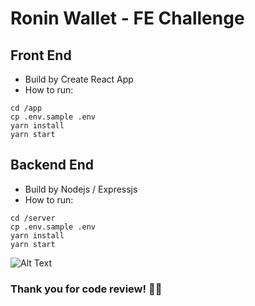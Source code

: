 # Ronin Wallet - FE Challenge

## Front End

- Build by Create React App
- How to run:

```
cd /app
cp .env.sample .env
yarn install
yarn start
```

## Backend End

- Build by Nodejs / Expressjs
- How to run:

```
cd /server
cp .env.sample .env
yarn install
yarn start
```

![Alt Text](https://media.giphy.com/media/VjWhqthLwoDP3T1Ue8/giphy.gif)

### Thank you for code review! :bowing_man:
